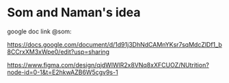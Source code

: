 # Som and Naman's idea

google doc link @som:

https://docs.google.com/document/d/1d91j3DhNdCAMnYKsr7sqMdcZlDf1_b8CCrxXM3xWpe0/edit?usp=sharing

https://www.figma.com/design/qjdWlWlR2x8VNq8xXFCUOZ/NUtrition?node-id=0-1&t=E2hkwAZB6W5cgv9s-1
